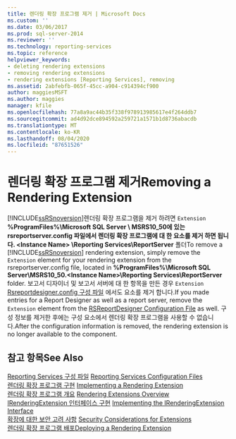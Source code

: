 ```yaml
---
title: 렌더링 확장 프로그램 제거 | Microsoft Docs
ms.custom: ''
ms.date: 03/06/2017
ms.prod: sql-server-2014
ms.reviewer: ''
ms.technology: reporting-services
ms.topic: reference
helpviewer_keywords:
- deleting rendering extensions
- removing rendering extensions
- rendering extensions [Reporting Services], removing
ms.assetid: 2abfebfb-065f-45cc-a904-c914394cf900
author: maggiesMSFT
ms.author: maggies
manager: kfile
ms.openlocfilehash: 77a8a9ac44b35f338f978913985617e4f264ddb7
ms.sourcegitcommit: ad4d92dce894592a259721a1571b1d8736abacdb
ms.translationtype: MT
ms.contentlocale: ko-KR
ms.lasthandoff: 08/04/2020
ms.locfileid: "87651526"
---
```

# <a name="removing-a-rendering-extension"></a><span data-ttu-id="fbbb0-102">렌더링 확장 프로그램 제거</span><span class="sxs-lookup"><span data-stu-id="fbbb0-102">Removing a Rendering Extension</span></span>
  <span data-ttu-id="fbbb0-103">[!INCLUDE[ssRSnoversion](../../../includes/ssrsnoversion-md.md)]렌더링 확장 프로그램을 제거 하려면 `Extension` **%ProgramFiles%\Microsoft SQL Server \ MSRS10_50에 있는 rsreportserver.config 파일에서 렌더링 확장 프로그램에 대 한 요소를 제거 하면 됩니다. \<Instance Name> \Reporting Services\ReportServer** 폴더</span><span class="sxs-lookup"><span data-stu-id="fbbb0-103">To remove a [!INCLUDE[ssRSnoversion](../../../includes/ssrsnoversion-md.md)] rendering extension, simply remove the `Extension` element for your rendering extension from the rsreportserver.config file, located in **%ProgramFiles%\Microsoft SQL Server\MSRS10_50.\<Instance Name>\Reporting Services\ReportServer** folder.</span></span> <span data-ttu-id="fbbb0-104">보고서 디자이너 및 보고서 서버에 대 한 항목을 만든 경우 `Extension` [Rsreportdesigner.config 구성 파일](../../report-server/rsreportdesigner-configuration-file.md) 에서도 요소를 제거 합니다.</span><span class="sxs-lookup"><span data-stu-id="fbbb0-104">If you made entries for a Report Designer as well as a report server, remove the `Extension` element from the [RSReportDesigner Configuration File](../../report-server/rsreportdesigner-configuration-file.md) as well.</span></span> <span data-ttu-id="fbbb0-105">구성 정보를 제거한 후에는 구성 요소에서 렌더링 확장 프로그램을 사용할 수 없습니다.</span><span class="sxs-lookup"><span data-stu-id="fbbb0-105">After the configuration information is removed, the rendering extension is no longer available to the component.</span></span>  
  
## <a name="see-also"></a><span data-ttu-id="fbbb0-106">참고 항목</span><span class="sxs-lookup"><span data-stu-id="fbbb0-106">See Also</span></span>  
 <span data-ttu-id="fbbb0-107">[Reporting Services 구성 파일](../../report-server/reporting-services-configuration-files.md) </span><span class="sxs-lookup"><span data-stu-id="fbbb0-107">[Reporting Services Configuration Files](../../report-server/reporting-services-configuration-files.md) </span></span>  
 <span data-ttu-id="fbbb0-108">[렌더링 확장 프로그램 구현](implementing-a-rendering-extension.md) </span><span class="sxs-lookup"><span data-stu-id="fbbb0-108">[Implementing a Rendering Extension](implementing-a-rendering-extension.md) </span></span>  
 <span data-ttu-id="fbbb0-109">[렌더링 확장 프로그램 개요](rendering-extensions-overview.md) </span><span class="sxs-lookup"><span data-stu-id="fbbb0-109">[Rendering Extensions Overview](rendering-extensions-overview.md) </span></span>  
 <span data-ttu-id="fbbb0-110">[IRenderingExtension 인터페이스 구현](implementing-the-irenderingextension-interface.md) </span><span class="sxs-lookup"><span data-stu-id="fbbb0-110">[Implementing the IRenderingExtension Interface](implementing-the-irenderingextension-interface.md) </span></span>  
 <span data-ttu-id="fbbb0-111">[확장에 대한 보안 고려 사항](../security-considerations-for-extensions.md) </span><span class="sxs-lookup"><span data-stu-id="fbbb0-111">[Security Considerations for Extensions](../security-considerations-for-extensions.md) </span></span>  
 [<span data-ttu-id="fbbb0-112">렌더링 확장 프로그램 배포</span><span class="sxs-lookup"><span data-stu-id="fbbb0-112">Deploying a Rendering Extension</span></span>](deploying-a-rendering-extension.md)  
  
  

